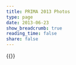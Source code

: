```yaml
---
title: PRIMA 2013 Photos
type: page
date: 2013-06-23
show_breadcrumb: true
reading_time: false
share: false
---
```


{{<gallery album="prima2013">}}
